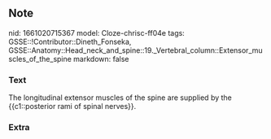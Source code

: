 ## Note
nid: 1661020715367
model: Cloze-chrisc-ff04e
tags: GSSE::!Contributor::Dineth_Fonseka, GSSE::Anatomy::Head_neck_and_spine::19._Vertebral_column::Extensor_muscles_of_the_spine
markdown: false

### Text
<div>
  The longitudinal extensor muscles of the spine are supplied by
  the {{c1::posterior rami of spinal nerves}}.
</div>

### Extra

